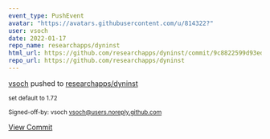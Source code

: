 ```yaml
---
event_type: PushEvent
avatar: "https://avatars.githubusercontent.com/u/814322?"
user: vsoch
date: 2022-01-17
repo_name: researchapps/dyninst
html_url: https://github.com/researchapps/dyninst/commit/9c8822599d93ed204a189978b098eec49579cd43
repo_url: https://github.com/researchapps/dyninst
---
```


<a href='https://github.com/vsoch' target='_blank'>vsoch</a> pushed to <a href='https://github.com/researchapps/dyninst' target='_blank'>researchapps/dyninst</a>

<small>set default to 1.72

Signed-off-by: vsoch <vsoch@users.noreply.github.com></small>

<a href='https://github.com/researchapps/dyninst/commit/9c8822599d93ed204a189978b098eec49579cd43' target='_blank'>View Commit</a>